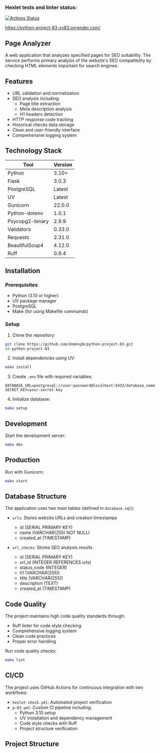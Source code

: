 ### Hexlet tests and linter status:
[![Actions Status](https://github.com/domospb/python-project-83/actions/workflows/hexlet-check.yml/badge.svg)](https://github.com/domospb/python-project-83/actions)

https://python-project-83-xy83.onrender.com/

## Page Analyzer

A web application that analyzes specified pages for SEO suitability. The service performs primary analysis of the website's SEO compatibility by checking HTML elements important for search engines.

## Features

- URL validation and normalization
- SEO analysis including:
  - Page title extraction
  - Meta description analysis
  - H1 headers detection
- HTTP response code tracking
- Historical checks data storage
- Clean and user-friendly interface
- Comprehensive logging system

## Technology Stack

| Tool              | Version |
|-------------------|---------|
| Python            | 3.10+   |
| Flask             | 3.0.3   |
| PostgreSQL        | Latest  |
| UV                | Latest  |
| Gunicorn          | 22.0.0  |
| Python-dotenv     | 1.0.1   |
| Psycopg2-binary   | 2.9.9   |
| Validators        | 0.33.0  |
| Requests          | 2.31.0  |
| BeautifulSoup4    | 4.12.0  |
| Ruff              | 0.9.4   |

## Installation

### Prerequisites
- Python (3.10 or higher)
- UV package manager
- PostgreSQL
- Make (for using Makefile commands)

### Setup

1. Clone the repository:
```bash
git clone https://github.com/domospb/python-project-83.git
cd python-project-83
```

2. Install dependencies using UV:
```bash
make install
```

3. Create `.env` file with required variables:
```env
DATABASE_URL=postgresql://user:password@localhost:5432/database_name
SECRET_KEY=your-secret-key
```

4. Initialize database:
```bash
make setup
```

## Development

Start the development server:
```bash
make dev
```

## Production

Run with Gunicorn:
```bash
make start
```

## Database Structure

The application uses two main tables (defined in `database.sql`):
- `urls`: Stores website URLs and creation timestamps
  - id (SERIAL PRIMARY KEY)
  - name (VARCHAR(255) NOT NULL)
  - created_at (TIMESTAMP)

- `url_checks`: Stores SEO analysis results
  - id (SERIAL PRIMARY KEY)
  - url_id (INTEGER REFERENCES urls)
  - status_code (INTEGER)
  - h1 (VARCHAR(255))
  - title (VARCHAR(255))
  - description (TEXT)
  - created_at (TIMESTAMP)

## Code Quality

The project maintains high code quality standards through:
- Ruff linter for code style checking
- Comprehensive logging system
- Clean code practices
- Proper error handling

Run code quality checks:
```bash
make lint
```

## CI/CD

The project uses GitHub Actions for continuous integration with two workflows:
- `hexlet-check.yml`: Automated project verification
- `p-83.yml`: Custom CI pipeline including:
  - Python 3.10 setup
  - UV installation and dependency management
  - Code style checks with Ruff
  - Project structure verification

## Project Structure
